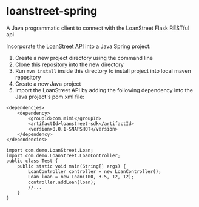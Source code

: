 # loanstreet-spring
A Java programmatic client to connect with the LoanStreet Flask RESTful api

Incorporate the [LoanStreet API](https://github.com/mimimysam/loanstreet-flask) into a Java Spring project:

1. Create a new project directory using the command line
2. Clone this repository into the new directory
3. Run `mvn install` inside this directory to install project into local maven repository
4. Create a new Java project
5. Import the LoanStreet API by adding the following dependency into the Java project's pom.xml file:

```
<dependencies>
    <dependency>
        <groupId>com.mimi</groupId>
        <artifactId>loanstreet-sdk</artifactId>
        <version>0.0.1-SNAPSHOT</version>
    </dependency>
</dependencies>
```

```
import com.demo.LoanStreet.Loan;
import com.demo.LoanStreet.LoanController;
public class Test {
    public static void main(String[] args) {
        LoanController controller = new LoanController();
        Loan loan = new Loan(100, 3.5, 12, 12);
        controller.addLoan(loan);
        //...
    }
}
```
